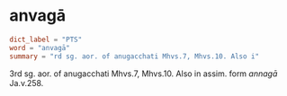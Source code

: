# anvagā

``` toml
dict_label = "PTS"
word = "anvagā"
summary = "rd sg. aor. of anugacchati Mhvs.7, Mhvs.10. Also i"
```

3rd sg. aor. of anugacchati Mhvs.7, Mhvs.10. Also in assim. form *annagā* Ja.v.258.

